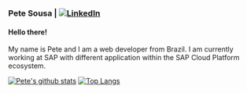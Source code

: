 ### Pete Sousa | [![LinkedIn](https://img.shields.io/badge/-LinkedIn-blue?style=flat-square&logo=Linkedin&logoColor=white)](https://www.linkedin.com/in/pedrohenriquecruzsousa/)

#### Hello there!

My name is Pete and I am a web developer from Brazil.
I am currently working at SAP with different application within the SAP Cloud Platform ecosystem.


[![Pete's github stats](https://github-readme-stats.vercel.app/api?username=petesousa&show_icons=true&count_private=true&theme=vue)](https://github.com/petesousa)
[![Top Langs](https://github-readme-stats.vercel.app/api/top-langs/?username=petesousa&langs_count=8&count_private=true&layout=compact&theme=vue)](https://github.com/petesousa)

<!-- [![ReadMe Card](https://github-readme-stats.vercel.app/api/pin/?username=petesousa&repo=github-readme-stats)](https://github.com/petesousa/github-readme-stats) -->

<!--
**petesousa/petesousa** is a ✨ _special_ ✨ repository because its `README.md` (this file) appears on your GitHub profile.

Here are some ideas to get you started:

- 🔭 I’m currently working on ...
- 🌱 I’m currently learning ...
- 👯 I’m looking to collaborate on ...
- 🤔 I’m looking for help with ...
- 💬 Ask me about ...
- 📫 How to reach me: ...
- 😄 Pronouns: ...
- ⚡ Fun fact: ...
-->
